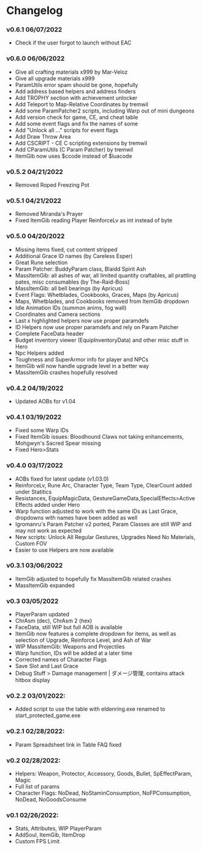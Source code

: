 # Changelog
### v0.6.1 06/07/2022
 - Check if the user forgot to launch without EAC

### v0.6.0 06/06/2022
 - Give all crafting materials x999 by Mar-Veloz
 - Give all upgrade materials x999
 - ParamUtils error spam should be gone, hopefully
 - Add address based helpers and address finders
 - Add TROPHY section with achievement unlocker
 - Add Teleport to Map-Relative Coordinates by tremwil
 - Add some ParamPatcher2 scripts, including Warp out of mini dungeons
 - Add version check for game, CE, and cheat table
 - Add some event flags and fix the names of some
 - Add "Unlock all ..." scripts for event flags
 - Add Draw Throw Area
 - Add CSCRIPT - CE C scripting extensions by tremwil
 - Add CParamUtils (C Param Patcher) by tremwil
 - ItemGib now uses $ccode instead of $luacode
 
### v0.5.2 04/21/2022
 - Removed Roped Freezing Pot

### v0.5.1 04/21/2022
 - Removed Miranda's Prayer
 - Fixed ItemGib reading Player ReinforceLv as int instead of byte

### v0.5.0 04/20/2022
 - Missing items fixed, cut content stripped
 - Additional Grace ID names (by Careless Esper)
 - Great Rune selection
 - Param Patcher: BuddyParam class, Blaidd Spirit Ash
 - MassItemGib: all ashes of war, all limited quantity craftables, all prattling pates, misc consumables (by The-Raid-Boss)
 - MassItemGib: all bell bearings (by Apricus)
 - Event Flags: Whetblades, Cookbooks, Graces, Maps (by Apricus)
 - Maps, Whetblades, and Cookbooks removed from ItemGib dropdown
 - Idle Animation IDs (summon anims, fog wall)
 - Coordinates and Camera sections
 - Last x highlighted helpers now use proper paramdefs
 - ID Helpers now use proper paramdefs and rely on Param Patcher
 - Complete FaceData header
 - Budget inventory viewer (EquipInventoryData) and other misc stuff in Hero
 - Npc Helpers added
 - Toughness and SuperArmor info for player and NPCs
 - ItemGib will now handle upgrade level in a better way
 - MassItemGib crashes hopefully resolved

 ### v0.4.2 04/19/2022
 - Updated AOBs for v1.04
 
### v0.4.1 03/19/2022
 - Fixed some Warp IDs
 - Fixed ItemGib issues: Bloodhound Claws not taking enhancements, Mohgwyn's Sacred Spear missing
 - Fixed Hero>Stats

### v0.4.0 03/17/2022
 - AOBs fixed for latest update (v1.03.0)
 - ReinforceLv, Rune Arc, Character Type, Team Type, ClearCount added under Statitics
 - Resistances, EquipMagicData, GestureGameData,SpecialEffects>Active Effects added under Hero
 - Warp function adjusted to work with the same IDs as Last Grace, dropdowns with names have been added as well
 - Igromanru's Param Patcher v2 ported, Param Classes are still WIP and may not work as expected
 - New scripts: Unlock All Regular Gestures, Upgrades Need No Materials, Custom FOV
 - Easier to use Helpers are now available

### v0.3.1 03/06/2022
 - ItemGib adjusted to hopefully fix MassItemGib related crashes
 - MassItemGib expanded

### v0.3 03/05/2022
 - PlayerParam updated
 - ChrAsm (dec), ChrAsm 2 (hex)
 - FaceData, still WIP but full AOB is available
 - ItemGib now features a complete dropdown for items, as well as selection of Upgrade, Reinforce Level, and Ash of War
 - WIP MassItemGib: Weapons and Projectiles
 - Warp function, IDs will be added at a later time
 - Corrected names of Character Flags
 - Save Slot and Last Grace
 - Debug Stuff > Damage management | ダメージ管理, contains attack hitbox display

### v0.2.2 03/01/2022:
 - Added script to use the table with eldenring.exe renamed to start_protected_game.exe

### v0.2.1 02/28/2022:
 - Param Spreadsheet link in Table FAQ fixed
 
### v0.2 02/28/2022:
 - Helpers: Weapon, Protector, Accessory, Goods, Bullet, SpEffectParam, Magic
 - Full list of params
 - Character Flags: NoDead, NoStaminConsumption, NoFPConsumption, NoDead, NoGoodsConsume
 
### v0.1 02/26/2022:
 - Stats, Attributes, WIP PlayerParam
 - AddSoul, ItemGib, ItemDrop
 - Custom FPS Limit
